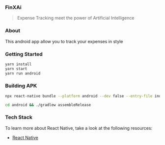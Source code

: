 ### FinXAi
> Expense Tracking meet the power of Artificial Intelligence

### About
This android app allow you to track your expenses in style

### Getting Started

```bash
yarn install
yarn start
yarn run android
```

### Building APK

```bash 
npx react-native bundle --platform android --dev false --entry-file index.js --bundle-output android/app/src/main/assets/index.android.bundle --assets-dest android/app/src/main/res/

cd android && ./gradlew assembleRelease


```

### Tech Stack

To learn more about React Native, take a look at the following resources:

- [React Native](https://reactnative.dev)
